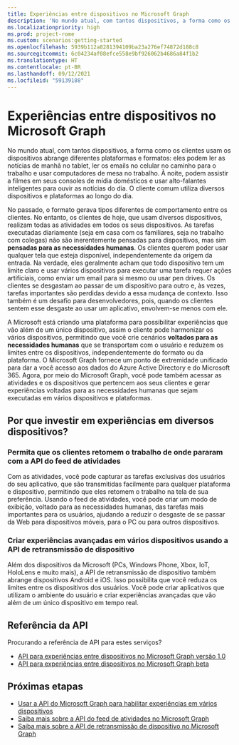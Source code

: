 ```yaml
---
title: Experiências entre dispositivos no Microsoft Graph
description: 'No mundo atual, com tantos dispositivos, a forma como os clientes usam os dispositivos abrange diferentes plataformas e formatos: eles podem ler as notícias de manhã no tablet, ler os emails no celular no caminho para o trabalho e usar computadores de mesa no trabalho. À noite, podem assistir a filmes em seus consoles de mídia domésticos e usar alto-falantes inteligentes para ouvir as notícias do dia. O cliente comum utiliza diversos dispositivos e plataformas ao longo do dia. '
ms.localizationpriority: high
ms.prod: project-rome
ms.custom: scenarios:getting-started
ms.openlocfilehash: 5939b112a8281394109ba23a276ef74872d188c8
ms.sourcegitcommit: 6c04234af08efce558e9bf926062b4686a84f1b2
ms.translationtype: HT
ms.contentlocale: pt-BR
ms.lasthandoff: 09/12/2021
ms.locfileid: "59139188"
---
```

# <a name="cross-device-experiences-in-microsoft-graph"></a>Experiências entre dispositivos no Microsoft Graph

No mundo atual, com tantos dispositivos, a forma como os clientes usam os dispositivos abrange diferentes plataformas e formatos: eles podem ler as notícias de manhã no tablet, ler os emails no celular no caminho para o trabalho e usar computadores de mesa no trabalho. À noite, podem assistir a filmes em seus consoles de mídia domésticos e usar alto-falantes inteligentes para ouvir as notícias do dia. O cliente comum utiliza diversos dispositivos e plataformas ao longo do dia. 

No passado, o formato gerava tipos diferentes de comportamento entre os clientes. No entanto, os clientes de hoje, que usam diversos dispositivos, realizam todas as atividades em todos os seus dispositivos. As tarefas executadas diariamente (seja em casa com os familiares, seja no trabalho com colegas) não são inerentemente pensadas para dispositivos, mas sim **pensadas para as necessidades humanas**. Os clientes querem poder usar qualquer tela que esteja disponível, independentemente da origem da entrada. Na verdade, eles geralmente acham que todo dispositivo tem um limite claro e usar vários dispositivos para executar uma tarefa requer ações artificiais, como enviar um email para si mesmo ou usar pen drives. Os clientes se desgastam ao passar de um dispositivo para outro e, às vezes, tarefas importantes são perdidas devido a essa mudança de contexto. Isso também é um desafio para desenvolvedores, pois, quando os clientes sentem esse desgaste ao usar um aplicativo, envolvem-se menos com ele.

A Microsoft está criando uma plataforma para possibilitar experiências que vão além de um único dispositivo, assim o cliente pode harmonizar os vários dispositivos, permitindo que você crie cenários **voltados para as necessidades humanas** que se transportam com o usuário e reduzem os limites entre os dispositivos, independentemente do formato ou da plataforma. O Microsoft Graph fornece um ponto de extremidade unificado para dar a você acesso aos dados do Azure Active Directory e do Microsoft 365. Agora, por meio do Microsoft Graph, você pode também acessar as atividades e os dispositivos que pertencem aos seus clientes e gerar experiências voltadas para as necessidades humanas que sejam executadas em vários dispositivos e plataformas. 

## <a name="why-invest-in-cross-device-experiences"></a>Por que investir em experiências em diversos dispositivos?

### <a name="let-customers-pick-up-where-they-leave-off-with-the-activity-feed-api"></a>Permita que os clientes retomem o trabalho de onde pararam com a API do feed de atividades 
Com as atividades, você pode capturar as tarefas exclusivas dos usuários do seu aplicativo, que são transmitidas facilmente para qualquer plataforma e dispositivo, permitindo que eles retomem o trabalho na tela de sua preferência. Usando o feed de atividades, você pode criar um modo de exibição, voltado para as necessidades humanas, das tarefas mais importantes para os usuários, ajudando a reduzir o desgaste de se passar da Web para dispositivos móveis, para o PC ou para outros dispositivos. 

### <a name="build-rich-cross-device-experiences-by-using-the-device-relay-api"></a>Criar experiências avançadas em vários dispositivos usando a API de retransmissão de dispositivo 
Além dos dispositivos da Microsoft (PCs, Windows Phone, Xbox, IoT, HoloLens e muito mais), a API de retransmissão de dispositivo também abrange dispositivos Android e iOS. Isso possibilita que você reduza os limites entre os dispositivos dos usuários. Você pode criar aplicativos que utilizam o ambiente do usuário e criar experiências avançadas que vão além de um único dispositivo em tempo real. 


## <a name="api-reference"></a>Referência da API
Procurando a referência de API para estes serviços?

- [API para experiências entre dispositivos no Microsoft Graph versão 1.0](/graph/api/resources/project-rome-overview?view=graph-rest-1.0)
- [API para experiências entre dispositivos no Microsoft Graph beta](/graph/api/resources/project-rome-overview?view=graph-rest-beta)


## <a name="next-steps"></a>Próximas etapas

- [Usar a API do Microsoft Graph para habilitar experiências em vários dispositivos](/graph/api/resources/cross-device-reference-overview?view=graph-rest-1.0)
- [Saiba mais sobre a API do feed de atividades no Microsoft Graph](activity-feed-concept-overview.md)
- [Saiba mais sobre a API de retransmissão de dispositivo no Microsoft Graph](device-relay-concept-overview.md)
